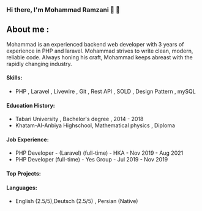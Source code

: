 ### Hi there, I'm Mohammad Ramzani 👋 👋
## About me : 
Mohammad is an experienced backend web developer with 3 years of experience in PHP and laravel. Mohammad strives to write clean, modern, reliable code. Always honing his craft, Mohammad keeps abreast with the rapidly changing industry.

####  Skills: 
- PHP , Laravel , Livewire , Git , Rest API , SOLD , Design Pattern , mySQL
#### Education History: 
- Tabari University ,  Bachelor's degree , 2014 - 2018
- Khatam-Al-Anbiya Highschool,  Mathematical physics , Diploma
#### Job Experience:
- PHP Developer - (Laravel) (full-time) - HKA - Nov 2019 - Aug 2021
- PHP Developer (full-time) - Yes Group - Jul 2019 - Nov 2019
#### Top Projects:

#### Languages: 
- English (2.5/5),Deutsch (2.5/5) , Persian (Native)


<!-- <p align="center">
  <img src ="https://github-readme-stats.vercel.app/api/top-langs/?username=mramzani&layout=compact&hide_border=true&langs_count=10&hide=html,css,scss,less,shell,xslt,hack" alt='Mohamad ramzani contribute language' style="max-width: 50%;">
</p> -->

<!--
**mramzani/mramzani** is a ✨ _special_ ✨ repository because its `README.md` (this file) appears on your GitHub profile.

Here are some ideas to get you started:

- 🔭 I’m currently working on ...
- 🌱 I’m currently learning ...
- 👯 I’m looking to collaborate on ...
- 🤔 I’m looking for help with ...
- 💬 Ask me about ...
- 📫 How to reach me: ...
- 😄 Pronouns: ...
- ⚡ Fun fact: ...
-->
